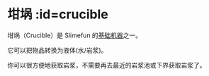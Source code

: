 # 坩埚 :id=crucible

坩埚（Crucible）是 Slimefun 的[基础机器](/Basic-Machines)之一。

它可以把物品转换为液体(水/岩浆)。

你可以很方便地获取岩浆，不需要再去最近的岩浆池或下界获取岩浆了。
